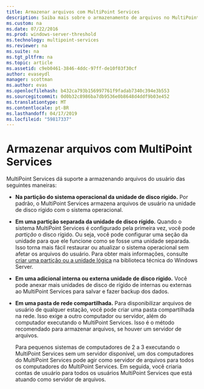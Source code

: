 ```yaml
---
title: Armazenar arquivos com MultiPoint Services
description: Saiba mais sobre o armazenamento de arquivos no MultiPoint Services
ms.custom: na
ms.date: 07/22/2016
ms.prod: windows-server-threshold
ms.technology: multipoint-services
ms.reviewer: na
ms.suite: na
ms.tgt_pltfrm: na
ms.topic: article
ms.assetid: c9eb0461-3846-4ddc-97ff-de10f03f30cf
author: evaseydl
manager: scottman
ms.author: evas
ms.openlocfilehash: b432ca793b156997761f9fadab7340c394e3b553
ms.sourcegitcommit: 0d0b32c8986ba7db9536e0b8648d4ddf9b03e452
ms.translationtype: MT
ms.contentlocale: pt-BR
ms.lasthandoff: 04/17/2019
ms.locfileid: "59817337"
---
```

# <a name="storing-files-with-multipoint-services"></a>Armazenar arquivos com MultiPoint Services
MultiPoint Services dá suporte a armazenando arquivos do usuário das seguintes maneiras:  
  
-   **Na partição do sistema operacional da unidade de disco rígido.** Por padrão, o MultiPoint Services armazena arquivos de usuário na unidade de disco rígido com o sistema operacional.  
  
-   **Em uma partição separada da unidade de disco rígido.** Quando o sistema MultiPoint Services é configurado pela primeira vez, você pode *partição* o disco rígido. Ou seja, você pode configurar uma seção da unidade para que ele funcione como se fosse uma unidade separada. Isso torna mais fácil restaurar ou atualizar o sistema operacional sem afetar os arquivos do usuário. Para obter mais informações, consulte [criar uma partição ou a unidade lógica](https://go.microsoft.com/fwlink/?LinkId=182618) na biblioteca técnica do Windows Server.  
  
-   **Em uma adicional interna ou externa unidade de disco rígido.** Você pode anexar mais unidades de disco de rígido de internas ou externas ao MultiPoint Services para salvar e fazer backup dos dados.  
  
-   **Em uma pasta de rede compartilhada.** Para disponibilizar arquivos de usuário de qualquer estação, você pode criar uma pasta compartilhada na rede. Isso exige a outro computador ou servidor, além do computador executando o MultiPoint Services. Isso é o método recomendado para armazenar arquivos, se houver um servidor de arquivos.  
  
    Para pequenos sistemas de computadores de 2 a 3 executando o MultiPoint Services sem um servidor disponível, um dos computadores do MultiPoint Services pode agir como servidor de arquivos para todos os computadores do MultiPoint Services. Em seguida, você criaria contas de usuário para todos os usuários MultiPoint Services que está atuando como servidor de arquivos.  
  
